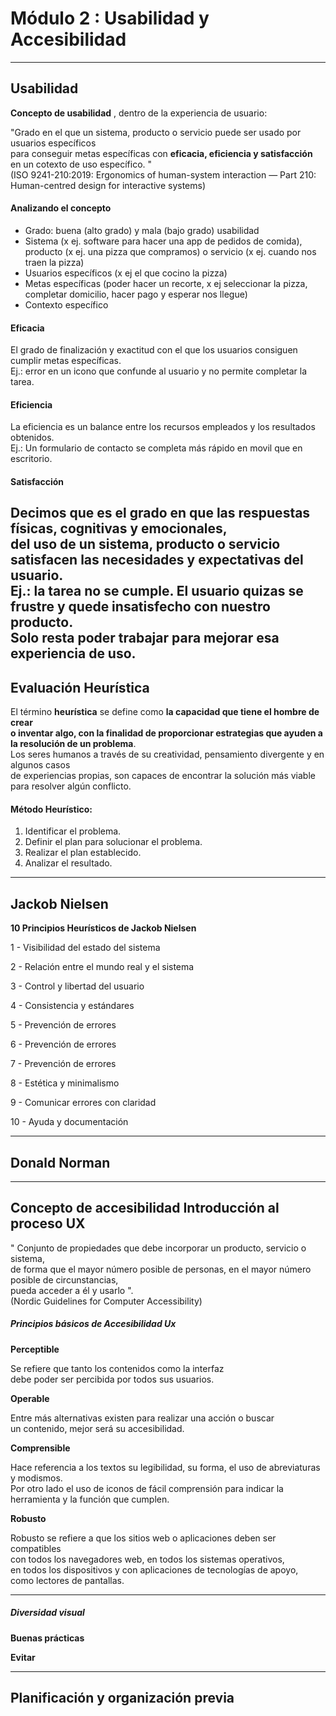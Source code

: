 # Módulo 2 : Usabilidad y Accesibilidad

---

## Usabilidad

**Concepto de usabilidad** , dentro de la experiencia de usuario: <br>

"Grado en el que un sistema, producto o servicio puede ser usado por usuarios específicos <br>
para conseguir metas específicas con **eficacia, eficiencia y satisfacción** <br>
en un cotexto de uso específico. " <br>
(ISO 9241-210:2019: Ergonomics of human-system interaction — Part 210: Human-centred design for interactive systems)

#### Analizando el concepto

- Grado: buena (alto grado) y mala (bajo grado) usabilidad
- Sistema (x ej. software para hacer una app de pedidos de comida), producto (x ej. una pizza que compramos) o servicio (x ej. cuando nos traen la pizza)
- Usuarios específicos (x ej el que cocino la pizza)
- Metas específicas (poder hacer un recorte, x ej seleccionar la pizza, completar domicilio, hacer pago y esperar nos llegue)
- Contexto específico

#### Eficacia
El grado de finalización y exactitud con el que los usuarios consiguen cumplir metas específicas. <br>
Ej.: error en un icono que confunde al usuario y no permite completar la tarea. <br>

#### Eficiencia
La eficiencia es un balance entre los recursos empleados y los resultados obtenidos. <br>
Ej.: Un formulario de contacto se completa más rápido en movil que en escritorio.<br>

#### Satisfacción
Decimos que es el grado en que las respuestas físicas, cognitivas y emocionales, <br>
del uso de un sistema, producto o servicio satisfacen las necesidades y expectativas del usuario.<br>
Ej.: la tarea no se cumple. El usuario quizas se frustre y quede insatisfecho con nuestro producto.<br>
Solo resta poder trabajar para mejorar esa experiencia de uso. <br>
---

## Evaluación Heurística

El término **heurística** se define como **la capacidad que tiene el hombre de crear<br>
o inventar algo, con la finalidad de proporcionar estrategias que ayuden a la resolución de un problema**.<br>
Los seres humanos a través de su creatividad, pensamiento divergente y en algunos casos <br>
de experiencias propias, son capaces de encontrar la solución más viable para resolver algún conflicto.<br>

#### Método Heurístico:

1. Identificar el problema. <br>
2. Definir el plan para solucionar el problema. <br>
3. Realizar el plan establecido. <br>
4. Analizar el resultado. <br>
---

## Jackob Nielsen

**10 Principios Heurísticos de Jackob Nielsen**

1 - Visibilidad del estado del sistema

2 - Relación entre el mundo real y el sistema

3 - Control y libertad del usuario

4 - Consistencia y estándares

5 - Prevención de errores

6 - Prevención de errores

7 - Prevención de errores

8 - Estética y minimalismo

9 - Comunicar errores con claridad

10 - Ayuda y documentación

---

## Donald Norman

---

## Concepto de accesibilidad Introducción al proceso UX

" Conjunto de propiedades que debe incorporar un producto, servicio o sistema,<br>
de forma que el mayor número posible de personas, en el mayor número posible de circunstancias, <br>
pueda acceder a él y usarlo ".<br>
(Nordic Guidelines for Computer Accessibility) <br>

##### Principios básicos de Accesibilidad Ux

**Perceptible**

Se refiere que tanto los contenidos como la interfaz <br>
debe poder ser percibida por todos sus usuarios.

**Operable**

Entre más alternativas existen para realizar una acción o buscar <br>
un contenido, mejor será su accesibilidad.

**Comprensible**

Hace referencia a los textos su legibilidad, su forma, el uso de abreviaturas y modismos.<br>
Por otro lado el uso de iconos de fácil comprensión para indicar la herramienta y la función que cumplen.<br>

**Robusto**

Robusto se refiere a que los sitios web o aplicaciones deben ser compatibles <br>
con todos los navegadores web, en todos los sistemas operativos, <br>
en todos los dispositivos y con aplicaciones de tecnologías de apoyo, <br>
como lectores de pantallas. <br>

---

##### Diversidad visual

**Buenas prácticas**

**Evitar**

---

## Planificación y organización previa